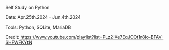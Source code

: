 Self Study on Python

Date: Apr.25th.2024 - Jun.4th.2024

Tools: Python, SQLite, MariaDB

Credit: https://www.youtube.com/playlist?list=PLz2iXe7EqJOOt1r8Io-BFAV-SHFWFKYtN
